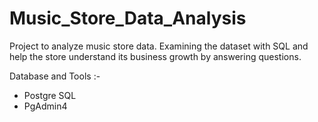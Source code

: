 # Music_Store_Data_Analysis

Project to analyze music store data.
Examining the dataset with SQL and help the store understand its business growth by answering questions.

Database and Tools :-
* Postgre SQL
* PgAdmin4
